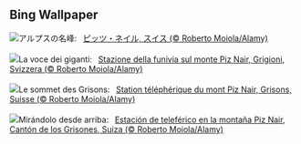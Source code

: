 ## Bing Wallpaper
![](https://www.bing.com/th?id=OHR.PizNairPeak_JA-JP2425115607_UHD.jpg&w=1000)アルプスの名峰:&nbsp;&ensp;[ピッツ・ネイル, スイス (© Roberto Moiola/Alamy)](https://www.bing.com/th?id=OHR.PizNairPeak_JA-JP2425115607_UHD.jpg)
<br><br/>
![](https://www.bing.com/th?id=OHR.PizNairPeak_IT-IT2958589125_UHD.jpg&w=1000)La voce dei giganti:&nbsp;&ensp;[Stazione della funivia sul monte Piz Nair, Grigioni, Svizzera (© Roberto Moiola/Alamy)](https://www.bing.com/th?id=OHR.PizNairPeak_IT-IT2958589125_UHD.jpg)
<br><br/>
![](https://www.bing.com/th?id=OHR.PizNairPeak_FR-FR5851853861_UHD.jpg&w=1000)Le sommet des Grisons:&nbsp;&ensp;[Station téléphérique du mont Piz Nair, Grisons, Suisse (© Roberto Moiola/Alamy)](https://www.bing.com/th?id=OHR.PizNairPeak_FR-FR5851853861_UHD.jpg)
<br><br/>
![](https://www.bing.com/th?id=OHR.PizNairPeak_ES-ES4449735655_UHD.jpg&w=1000)Mirándolo desde arriba:&nbsp;&ensp;[Estación de teleférico en la montaña Piz Nair, Cantón de los Grisones, Suiza (© Roberto Moiola/Alamy)](https://www.bing.com/th?id=OHR.PizNairPeak_ES-ES4449735655_UHD.jpg)
<br><br/>
